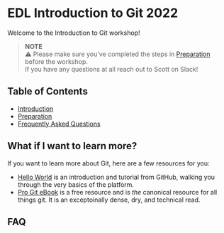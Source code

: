 # EDL Introduction to Git 2022

Welcome to the Introduction to Git workshop! 
> **NOTE**  
> ⚠️ Please make sure you've completed the steps in [Preparation](preparations.md) before the workshop.   
> If you have any questions at all reach out to Scott on Slack!



## Table of Contents
* [Introduction](introduction.md)
* [Preparation](preparations.md)
* [Frequently Asked Questions](#faq)


## What if I want to learn more?
If you want to learn more about Git, here are a few resources for you:
* [Hello World](https://docs.github.com/en/get-started/quickstart/hello-world) is an introduction and tutorial from GitHub, walking you through the very basics of the platform. 
* [Pro Git eBook](https://git-scm.com/book/en/v2) is a free resource and is _the_ canonical resource for all things git. It is an exceptoinally dense, dry, and technical read. 


## FAQ